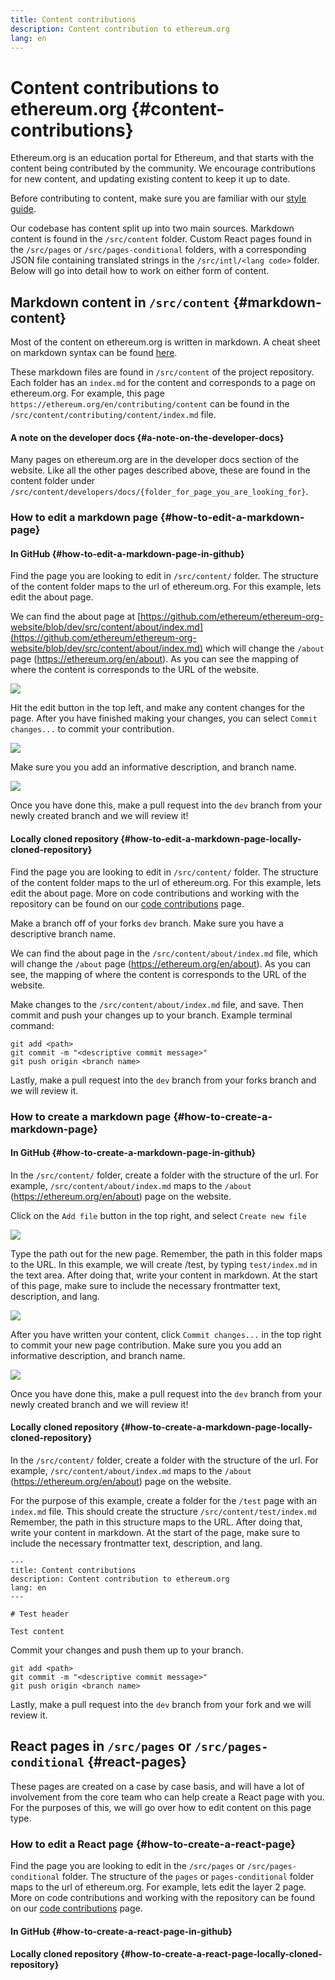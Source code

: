 ```yaml
---
title: Content contributions
description: Content contribution to ethereum.org
lang: en
---
```


# Content contributions to ethereum.org {#content-contributions}

Ethereum.org is an education portal for Ethereum, and that starts with the content being contributed by the community. We encourage contributions for new content, and updating existing content to keep it up to date.

Before contributing to content, make sure you are familiar with our [style guide](/contributing/style-guide/).

Our codebase has content split up into two main sources. Markdown content is found in the `/src/content` folder. Custom React pages found in the `/src/pages` or `/src/pages-conditional` folders, with a corresponding JSON file containing translated strings in the `/src/intl/<lang code>` folder. Below will go into detail how to work on either form of content.

## Markdown content in `/src/content` {#markdown-content}

Most of the content on ethereum.org is written in markdown. A cheat sheet on markdown syntax can be found [here](https://www.markdownguide.org/cheat-sheet).

These markdown files are found in `/src/content` of the project repository. Each folder has an `index.md` for the content and corresponds to a page on ethereum.org. For example, this page `https://ethereum.org/en/contributing/content` can be found in the `/src/content/contributing/content/index.md` file.

#### A note on the developer docs {#a-note-on-the-developer-docs}

Many pages on ethereum.org are in the developer docs section of the website. Like all the other pages described above, these are found in the content folder under `/src/content/developers/docs/{folder_for_page_you_are_looking_for}`.

### How to edit a markdown page {#how-to-edit-a-markdown-page}

#### In GitHub {#how-to-edit-a-markdown-page-in-github}

Find the page you are looking to edit in `/src/content/` folder. The structure of the content folder maps to the url of ethereum.org. For this example, lets edit the about page.

We can find the about page at [https://github.com/ethereum/ethereum-org-website/blob/dev/src/content/about/index.md](https://github.com/ethereum/ethereum-org-website/blob/dev/src/content/about/index.md) which will change the `/about` page (https://ethereum.org/en/about). As you can see the mapping of where the content is corresponds to the URL of the website.

![](./first_image_edit_markdown.png)

Hit the edit button in the top left, and make any content changes for the page. After you have finished making your changes, you can select `Commit changes...` to commit your contribution.

![](./second_image_edit_markdown.png)

Make sure you you add an informative description, and branch name.

![](third_image_edit_markdown.png)

Once you have done this, make a pull request into the `dev` branch from your newly created branch and we will review it!

#### Locally cloned repository {#how-to-edit-a-markdown-page-locally-cloned-repository}

Find the page you are looking to edit in `/src/content/` folder. The structure of the content folder maps to the url of ethereum.org. For this example, lets edit the about page. More on code contributions and working with the repository can be found on our [code contributions](/contributing/code) page.

Make a branch off of your forks `dev` branch. Make sure you have a descriptive branch name.

We can find the about page in the `/src/content/about/index.md` file, which will change the `/about` page (https://ethereum.org/en/about). As you can see, the mapping of where the content is corresponds to the URL of the website.

Make changes to the `/src/content/about/index.md` file, and save. Then commit and push your changes up to your branch. Example terminal command:

```
git add <path>
git commit -m "<descriptive commit message>"
git push origin <branch name>
```

Lastly, make a pull request into the `dev` branch from your forks branch and we will review it.

### How to create a markdown page {#how-to-create-a-markdown-page}

#### In GitHub {#how-to-create-a-markdown-page-in-github}

In the `/src/content/` folder, create a folder with the structure of the url. For example, `/src/content/about/index.md` maps to the `/about` (https://ethereum.org/en/about) page on the website.

Click on the `Add file` button in the top right, and select `Create new file`

![](./first_image_create_markdown.png)

Type the path out for the new page. Remember, the path in this folder maps to the URL. In this example, we will create /test, by typing `test/index.md` in the text area. After doing that, write your content in markdown. At the start of this page, make sure to include the necessary frontmatter text, description, and lang.

![](./second_image_create_markdown.png)

After you have written your content, click `Commit changes...` in the top right to commit your new page contribution. Make sure you you add an informative description, and branch name.

![](./third_image_create_markdown.png)

Once you have done this, make a pull request into the `dev` branch from your newly created branch and we will review it!

#### Locally cloned repository {#how-to-create-a-markdown-page-locally-cloned-repository}

In the `/src/content/` folder, create a folder with the structure of the url. For example, `/src/content/about/index.md` maps to the `/about` (https://ethereum.org/en/about) page on the website.

For the purpose of this example, create a folder for the `/test` page with an `index.md` file. This should create the structure `/src/content/test/index.md` Remember, the path in this structure maps to the URL. After doing that, write your content in markdown. At the start of the page, make sure to include the necessary frontmatter text, description, and lang.

```
---
title: Content contributions
description: Content contribution to ethereum.org
lang: en
---

# Test header

Test content
```

Commit your changes and push them up to your branch.

```
git add <path>
git commit -m "<descriptive commit message>"
git push origin <branch name>
```

Lastly, make a pull request into the `dev` branch from your fork and we will review it.

## React pages in `/src/pages` or `/src/pages-conditional` {#react-pages}

These pages are created on a case by case basis, and will have a lot of involvement from the core team who can help create a React page with you. For the purposes of this, we will go over how to edit content on this page type.

### How to edit a React page {#how-to-create-a-react-page}

Find the page you are looking to edit in the `/src/pages` or `/src/pages-conditional` folder. The structure of the `pages` or `pages-conditional` folder maps to the url of ethereum.org. For example, lets edit the layer 2 page. More on code contributions and working with the repository can be found on our [code contributions](/contributing/code) page.

#### In GitHub {#how-to-create-a-react-page-in-github}

#### Locally cloned repository {#how-to-create-a-react-page-locally-cloned-repository}
